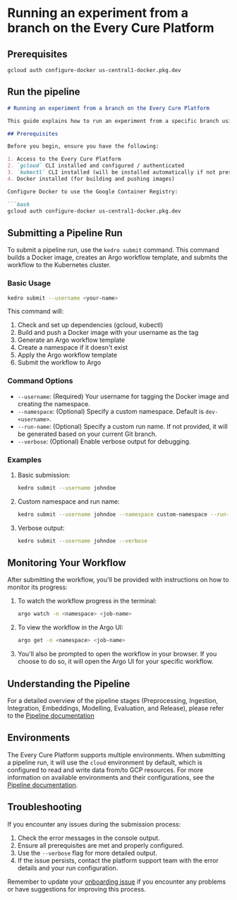 <!-- NOTE: This file was partially generated using AI assistance.  -->
# Running an experiment from a branch on the Every Cure Platform

## Prerequisites
```
gcloud auth configure-docker us-central1-docker.pkg.dev
```

## Run the pipeline

```markdown:docs/src/infrastructure/runbooks/03_run_pipeline_from_branch.md
# Running an experiment from a branch on the Every Cure Platform

This guide explains how to run an experiment from a specific branch using the Every Cure Platform's pipeline submission tool.

## Prerequisites

Before you begin, ensure you have the following:

1. Access to the Every Cure Platform
2. `gcloud` CLI installed and configured / authenticated
3. `kubectl` CLI installed (will be installed automatically if not present)
4. Docker installed (for building and pushing images)

Configure Docker to use the Google Container Registry:

```bash
gcloud auth configure-docker us-central1-docker.pkg.dev
```

## Submitting a Pipeline Run

To submit a pipeline run, use the `kedro submit` command. This command builds a Docker image, creates an Argo workflow template, and submits the workflow to the Kubernetes cluster.

### Basic Usage

```bash
kedro submit --username <your-name>
```

This command will:
1. Check and set up dependencies (gcloud, kubectl)
2. Build and push a Docker image with your username as the tag
3. Generate an Argo workflow template
4. Create a namespace if it doesn't exist
5. Apply the Argo workflow template
6. Submit the workflow to Argo

### Command Options

- `--username`: (Required) Your username for tagging the Docker image and creating the namespace.
- `--namespace`: (Optional) Specify a custom namespace. Default is `dev-<username>`.
- `--run-name`: (Optional) Specify a custom run name. If not provided, it will be generated based on your current Git branch.
- `--verbose`: (Optional) Enable verbose output for debugging.

### Examples

1. Basic submission:
   ```bash
   kedro submit --username johndoe
   ```

2. Custom namespace and run name:
   ```bash
   kedro submit --username johndoe --namespace custom-namespace --run-name my-experiment
   ```

3. Verbose output:
   ```bash
   kedro submit --username johndoe --verbose
   ```

## Monitoring Your Workflow

After submitting the workflow, you'll be provided with instructions on how to monitor its progress:

1. To watch the workflow progress in the terminal:
   ```bash
   argo watch -n <namespace> <job-name>
   ```

2. To view the workflow in the Argo UI:
   ```bash
   argo get -n <namespace> <job-name>
   ```

3. You'll also be prompted to open the workflow in your browser. If you choose to do so, it will open the Argo UI for your specific workflow.

## Understanding the Pipeline

For a detailed overview of the pipeline stages (Preprocessing, Ingestion, Integration, Embeddings, Modelling, Evaluation, and Release), please refer to the [Pipeline documentation](../../onboarding/pipeline.md)

## Environments

The Every Cure Platform supports multiple environments. When submitting a pipeline run,
it will use the `cloud` environment by default, which is configured to read and write
data from/to GCP resources. For more information on available environments and their
configurations, see the [Pipeline documentation](../../onboarding/pipeline.md#environments).

## Troubleshooting

If you encounter any issues during the submission process:

1. Check the error messages in the console output.
2. Ensure all prerequisites are met and properly configured.
3. Use the `--verbose` flag for more detailed output.
4. If the issue persists, contact the platform support team with the error details and your run configuration.

Remember to update your [onboarding issue](https://github.com/everycure-org/matrix/issues/new?assignees=&labels=onboarding&projects=&template=onboarding.md&title=%3Cfirstname%3E+%3Clastname%3E) if you encounter any problems or have suggestions for improving this process.
```